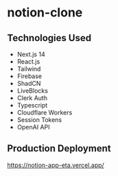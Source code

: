 # notion-clone

## Technologies Used

- Next.js 14
- React.js
- Tailwind
- Firebase
- ShadCN
- LiveBlocks
- Clerk Auth
- Typescript
- Cloudflare Workers
- Session Tokens
- OpenAI API

## Production Deployment

https://notion-app-eta.vercel.app/
